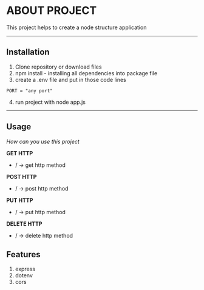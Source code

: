 # ABOUT PROJECT
This project helps to create a node structure application


***

## Installation
1. Clone repository or download files
2. npm install - installing all dependencies into package file
3. create a .env file and put in those code lines
```
PORT = "any port"
```
4. run project with node app.js

***
## Usage

_How can you use this project_

**GET HTTP**

* / -> get http method

**POST HTTP**

* / -> post http method

**PUT HTTP**

* / -> put http method

**DELETE HTTP**

* / -> delete http method


## Features
1. express
2. dotenv
3. cors